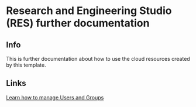 # Research and Engineering Studio (RES) further documentation

## Info

This is further documentation about how to use the cloud resources created by this template.

## Links

[Learn how to manage Users and Groups](users_and_groups.md)

